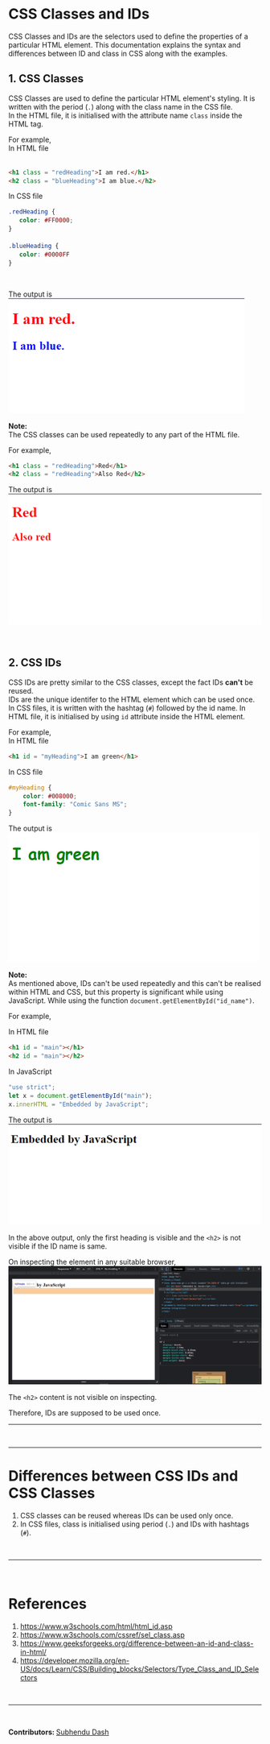 # CSS Classes and IDs

CSS Classes and IDs are the selectors used to define the properties of a particular HTML element. This documentation explains the syntax and differences between ID and class in CSS along with the examples.

## 1. CSS Classes
CSS Classes are used to define the particular HTML element's styling. It is written with the period (`.`) along with the class name in the CSS file.
<br>
In the HTML file, it is initialised with the attribute name `class` inside the HTML tag.

For example,<br> 
In HTML file

``` HTML

<h1 class = "redHeading">I am red.</h1>
<h2 class = "blueHeading">I am blue.</h2>

```

In CSS file
 ``` CSS
.redHeading {
    color: #FF0000;
}

.blueHeading {
    color: #0000FF
}
 ```

 <br>

 The output is
 ![CSS Classes](Images/CSS_Classes.png)


 <b>Note: </b><br> 
 The CSS classes can be used repeatedly to any part of the HTML file.

 For example, 

``` HTML
<h1 class = "redHeading">Red</h1>
<h2 class = "redHeading">Also Red</h2> 
```

The output is
![Repeated Use](Images/CSS_Classes_Repeated_Use.png)

<br>

## 2. CSS IDs
CSS IDs are pretty similar to the CSS classes, except the fact IDs **can't** be reused.
<br>
IDs are the unique identifer to the HTML element which can be used once.
<br>
In CSS files, it is written with the hashtag (`#`) followed by the id name. In HTML file, it is initialised by using `id` attribute inside the HTML element.

For example, <br>
In HTML file

``` HTML
<h1 id = "myHeading">I am green</h1>
```

In CSS file

``` CSS
#myHeading {
    color: #008000;
    font-family: "Comic Sans MS";
}
```

The output is
![Output IDs](Images/CSS_Ids.png)

<b>Note: </b><br>
As mentioned above, IDs can't be used repeatedly and this can't be realised within HTML and CSS, but this property is significant while using JavaScript. While using the function `document.getElementById("id_name")`.

For example, <br>

In HTML file

``` HTML
<h1 id = "main"></h1>
<h2 id = "main"></h2>
```

In JavaScript 

``` JavaScript
"use strict";
let x = document.getElementById("main");
x.innerHTML = "Embedded by JavaScript";
```

The output is
![IDs JS](Images/IDs_JavaScript_Demonstration.png)

In the above output, only the first heading is visible and the `<h2>` is not visible if the ID name is same.

On inspecting the element in any suitable browser,
![Inspect Element](Images/Inspect_Element_CSS_IDs.png)

The `<h2>` content is not visible on inspecting.
<br>

Therefore, IDs are supposed to be used once.

<hr><br><hr>

# Differences between CSS IDs and CSS Classes

1. CSS classes can be reused whereas IDs can be used only once.
2. In CSS files, class is initialised using period (`.`) and IDs with hashtags (`#`).

<br><hr><br>

# References
1. https://www.w3schools.com/html/html_id.asp
2. https://www.w3schools.com/cssref/sel_class.asp
3. https://www.geeksforgeeks.org/difference-between-an-id-and-class-in-html/
4. https://developer.mozilla.org/en-US/docs/Learn/CSS/Building_blocks/Selectors/Type_Class_and_ID_Selectors

<br><hr><br>

<b>Contributors: </b> [Subhendu Dash](https://github.com/subhendudash02)
